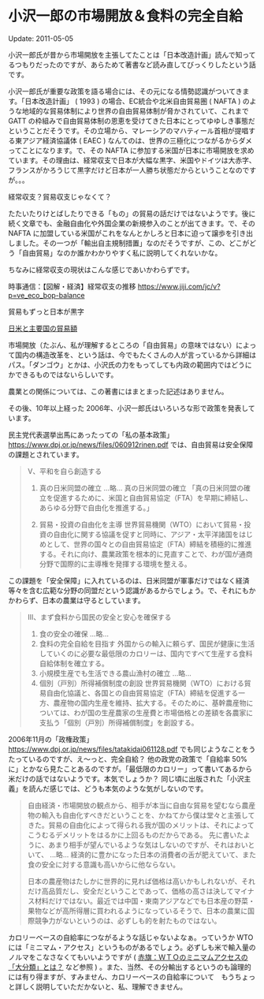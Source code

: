 # 小沢一郎の市場開放＆食料の完全自給

Update: 2011-05-05

小沢一郎氏が昔から市場開放を主張してたことは「日本改造計画」読んで知ってるつもりだったのですが、あらためて著書など読み直してびっくりしたという話です。

小沢一郎氏が重要な政策を語る場合には、その元になる情勢認識がついてきます。「日本改造計画」 ( 1993 ) の場合、EC統合や北米自由貿易圏 ( NAFTA ) のような地域的な貿易体制により世界の自由貿易体制が脅かされていて、これまで GATT の枠組みで自由貿易体制の恩恵を受けてきた日本にとってゆゆしき事態だということだそうです。その立場から、マレーシアのマハティール首相が提唱する東アジア経済協議体 ( EAEC ) なんてのは、世界の三極化につながるからダメってことになります。で、その NAFTA に参加する米国が日本に市場開放を求めています。その理由は、経常収支で日本が大幅な黒字、米国やドイツは大赤字、フランスがかろうじて黒字だけど日本が一人勝ち状態だからということなのですが。。。

経常収支？貿易収支じゃなくて？

たたいたりけとばしたりできる「もの」の貿易の話だけではないようです。後に続く文章でも、金融自由化や外国企業の新規参入のことが出てきます。で、その NAFTA に加盟している米国がこれをなんとかしろと日本に迫って譲歩を引き出しました。その一つが「輸出自主規制措置」なのだそうですが、この、どこがどう「自由貿易」なのか誰かわかりやすく私に説明してくれないかな。


ちなみに経常収支の現状はこんな感じであいかわらずです。

時事通信：【図解・経済】経常収支の推移 https://www.jiji.com/jc/v?p=ve_eco_bop-balance

貿易もずっと日本が黒字

[日米と主要国の貿易額](20100515.html)


市場開放（たぶん、私が理解するところの「自由貿易」の意味ではない）によって国内の構造改革を、という話は、今でもたくさんの人が言っているから詳細はパス。「ダンゴウ」とかは、小沢氏の力をもってしても内政の範囲内ではどうにかできるものではないらしいです。

農業との関係については、この著書にはまとまった記述はありません。

その後、10年以上経った 2006年、小沢一郎氏はいろいろな形で政策を発表しています。

民主党代表選挙出馬にあったっての「私の基本政策」 https://www.dpj.or.jp/news/files/060912rinen.pdf では、自由貿易は安全保障の課題とされています。

> V、平和を自ら創造する
> 1. 真の日米同盟の確立
> ...略... 真の日米同盟の確立 「真の日米同盟の確立を促進するために、米国と自由貿易協定（FTA）を早期に締結し、あらゆる分野で自由化を推進する。」
>
> 2. 貿易・投資の自由化を主導
> 世界貿易機関（WTO）において貿易・投資の自由化に関する協議を促すと同時に、アジア・太平洋諸国をはじめとして、世界の国々との自由貿易協定（FTA）締結を積極的に推進する。それに向け、農業政策を根本的に見直すことで、わが国が通商分野で国際的に主導権を発揮する環境を整える。

この課題を「安全保障」に入れているのは、日米同盟が軍事だけではなく経済等々を含む広範な分野の同盟だという認識があるからでしょう。で、それにもかかわらず、日本の農業は守るとしています。

> III、まず食料から国民の安全と安心を確保する
> 1. 食の安全の確保
> ...略...
> 2. 食料の完全自給を目指す
> 外国からの輸入に頼らず、国民が健康に生活していくのに必要な最低限のカロリーは、国内ですべて生産する食料自給体制を確立する。
> 3. 小規模生産でも生活できる農山漁村の確立
> ...略...
> 4. 個別（戸別）所得補償制度の創設
> 世界貿易機関（WTO）における貿易自由化協議と、各国との自由貿易協定（FTA）締結を促進する一方、農産物の国内生産を維持、拡大する。そのために、基幹農産物については、わが国の生産農家の生産費と市場価格との差額を各農家に支払う「個別（戸別）所得補償制度」を創設する。


2006年11月の「政権政策」 https://www.dpj.or.jp/news/files/tatakidai061128.pdf でも同じようなことをうたっているのですが、え〜っと、完全自給？ 他の政党の政策で「自給率 50% に」とかなら見たことあるのですが。「最低限のカロリー」って書いてあるから米だけの話ではないようです。本気でしょうか？ 同じ頃に出版された「小沢主義」を読んだ感じでは、どうも本気のような気がしないのです。

> 自由経済・市場開放の観点から、相手が本当に自由な貿易を望むなら農産物の輸入も自由化すべきだということを、かねてから僕は堂々と主張してきた。貿易の自由化によって得られる我が国のメリットは、それによってこうむるデメリットをはるかに上回るものだからである。
> 先に書いたように、あまり相手が望んでいるような気はしないのですが、それはおいといて、
> ...略... 経済的に豊かになった日本の消費者の舌が肥えていて、また食の安全に対する意識も高いからに他ならない。
>
> 日本の農産物はたしかに世界的に見れば価格は高いかもしれないが、それだけ高品質だし、安全だということであって、価格の高さは決してマイナス材料だけではない。最近では中国・東南アジアなどでも日本産の野菜・果物などが高所得層に買われるようになっているそうで、日本の農業に国際競争力がないというのは、必ずしも的を射たものではない。

カロリーベースの自給率につながるような話じゃないよなぁ。っていうか WTO には「ミニマム・アクセス」というものがあるでしょう。必ずしも米で輸入量のノルマをこなさなくてもいいようですが  ( [赤旗：ＷＴＯのミニマムアクセスの「大分類」とは？](http://www.jcp.or.jp/akahata/aik2/2003-06-18/0618faq.html) など参照 ) 。また、当然、その分輸出するというのも論理的には有り得ますが、すみません、カロリーベースの自給率について　もうちょっと詳しく説明していただかないと、私、理解できません。
